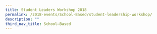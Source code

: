 ```yaml
---
title: Student Leaders Workshop 2018
permalink: /2018-events/School-Based/student-leadership-workshop/
description: ""
third_nav_title: School–Based
---
```


